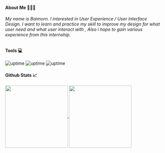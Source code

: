 #### About Me 👩🏻‍💻
###### My name is Baimorn. I interested in User Experience / User Interface Design. I want to learn and practice my skill to improve my design for what user need and what user interact with , Also i hope to gain various experience from this internship.

#### Tools 💻
![uptime](https://img.shields.io/badge/online-text?style=flat&logo=adobexd&logoColor=violet&label=Adobe%20XD) ![uptime](https://img.shields.io/badge/online-text?style=flat&logo=figma&logoColor=red&label=Figma) ![uptime](https://img.shields.io/badge/online-text?style=flat&logo=visualstudiocode&logoColor=blue&label=Visual%20Studio%20Code) 

#### Github Stats 📈
<a href="https://github.com/baimorn/github-readme-stats">
  <img height=200 align="center" src="https://github-readme-stats.vercel.app/api?username=baimorn" />
</a>
<a href="https://github.com/baimorn/convoychat">
  <img height=200 align="center" src="https://github-readme-stats.vercel.app/api/top-langs?username=baimorn&layout=compact&langs_count=8&card_width=320" />
</a>
